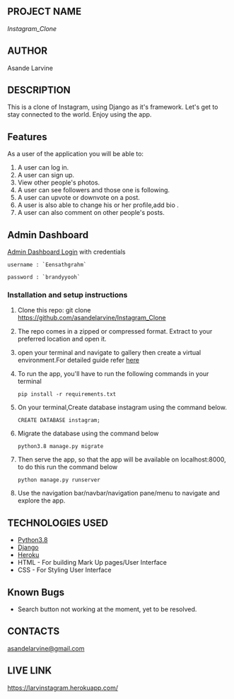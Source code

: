 ## PROJECT NAME 
*Instagram_Clone*


## AUTHOR 
Asande Larvine


## DESCRIPTION 

This is a clone of Instagram, using Django as it's framework. Let's get to stay connected to the world. Enjoy using the app.

## Features


As a user of the application you will be able to:


1. A user can log in.
2. A user can sign up.
3. View other people's photos. 
4. A user can see followers and those one is following.
5. A user can upvote or downvote on a post.
6. A user is also able to change his or her profile,add bio .
7. A user can also comment on other people's posts. 

## Admin Dashboard

[Admin Dashboard Login]()  with credentials

    username : `Eensathgrahm`

    password : `brandyyooh`
### Installation and setup instructions

1. Clone this repo: git clone https://github.com/asandelarvine/Instagram_Clone
2. The repo comes in a zipped or compressed format. Extract to your preferred location and open it.
3. open your terminal and navigate to gallery then create a virtual environment.For detailed guide refer  [here](https://packaging.python.org/guides/installing-using-pip-and-virtualenv/)
3. To run the app, you'll have to run the following commands in your terminal
    
    
       pip install -r requirements.txt
4. On your terminal,Create database instagram using the command below.


       CREATE DATABASE instagram;
5. Migrate the database using the command below


       python3.8 manage.py migrate
6. Then serve the app, so that the app will be available on localhost:8000, to do this run the command below


       python manage.py runserver
7. Use the navigation bar/navbar/navigation pane/menu to navigate and explore the app.


## TECHNOLOGIES USED 
* [Python3.8](https://www.python.org/)
* [Django](https://docs.djangoproject.com)
* [Heroku](https://heroku.com)
* HTML - For building Mark Up pages/User Interface
* CSS - For Styling User Interface

## Known Bugs

* Search button not working at the moment, yet to be resolved.


## CONTACTS
asandelarvine@gmail.com

## LIVE LINK
https://larvinstagram.herokuapp.com/
